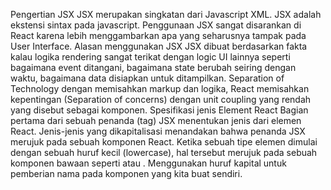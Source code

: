 Pengertian JSX JSX merupakan singkatan dari Javascript XML. JSX adalah ekstensi sintax pada javascript. Penggunaan JSX sangat disarankan di React karena lebih menggambarkan apa yang seharusnya tampak pada User Interface.
Alasan menggunakan JSX JSX dibuat berdasarkan fakta kalau logika rendering sangat terikat dengan logic UI lainnya seperti bagaimana event ditangani, bagaimana state berubah seiring dengan waktu, bagaimana data disiapkan untuk ditampilkan. Separation of Technology dengan memisahkan markup dan logika, React memisahkan kepentingan (Separation of concerns) dengan unit coupling yang rendah yang disebut sebagai komponen.
Spesifikasi jenis Element React Bagian pertama dari sebuah penanda (tag) JSX menentukan jenis dari elemen React. Jenis-jenis yang dikapitalisasi menandakan bahwa penanda JSX merujuk pada sebuah komponen React.
Ketika sebuah tipe elemen dimulai dengan sebuah huruf kecil (lowercase), hal tersebut merujuk pada sebuah komponen bawaan seperti
atau .
Menggunakan huruf kapital untuk pemberian nama pada komponen yang kita buat sendiri.
